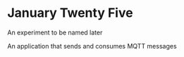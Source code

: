 # January Twenty Five

An experiment to be named later

An application that sends and consumes MQTT messages